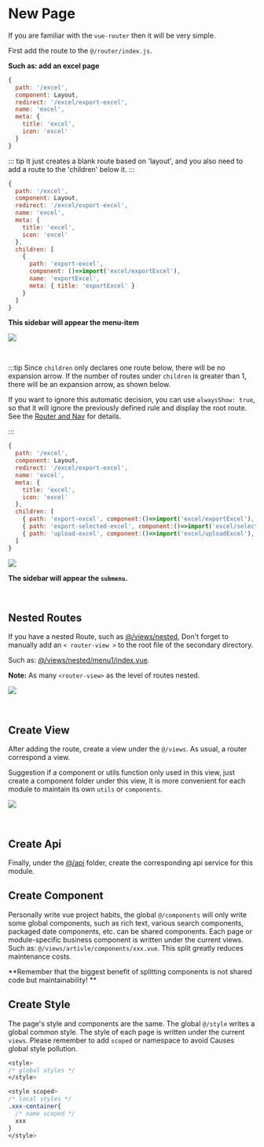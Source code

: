 # New Page

If you are familiar with the `vue-router` then it will be very simple.

First add the route to the `@/router/index.js`.

**Such as: add an excel page**

```js
{
  path: '/excel',
  component: Layout,
  redirect: '/excel/export-excel',
  name: 'excel',
  meta: {
    title: 'excel',
    icon: 'excel'
  }
}
```

::: tip
It just creates a blank route based on 'layout', and you also need to add a route to the 'children' below it.
:::

```js
{
  path: '/excel',
  component: Layout,
  redirect: '/excel/export-excel',
  name: 'excel',
  meta: {
    title: 'excel',
    icon: 'excel'
  },
  children: [
    {
      path: 'export-excel',
      component: ()=>import('excel/exportExcel'),
      name: 'exportExcel',
      meta: { title: 'exportExcel' }
    }
  ]
}
```

**This sidebar will appear the menu-item**

![](https://wpimg.wallstcn.com/2ab6921d-f9bb-4fbb-a151-0e6027e23a6e.png)

<br/>

:::tip
Since `children` only declares one route below, there will be no expansion arrow. If the number of routes under `children` is greater than 1, there will be an expansion arrow, as shown below.

If you want to ignore this automatic decision, you can use `alwaysShow: true`, so that it will ignore the previously defined rule and display the root route. See the [Router and Nav](router-and-nav.md) for details.

:::

```js
{
  path: '/excel',
  component: Layout,
  redirect: '/excel/export-excel',
  name: 'excel',
  meta: {
    title: 'excel',
    icon: 'excel'
  },
  children: [
    { path: 'export-excel', component:()=>import('excel/exportExcel'), name: 'exportExcel', meta: { title: 'exportExcel' }},
    { path: 'export-selected-excel', component:()=>import('excel/selectExcel'), name: 'selectExcel', meta: { title: 'selectExcel' }},
    { path: 'upload-excel', component:()=>import('excel/uploadExcel'), name: 'uploadExcel', meta: { title: 'uploadExcel' }}
  ]
}
```

![](https://wpimg.wallstcn.com/89d6a0b8-5cf7-4a19-9afd-7267ec454066.png)

**The sidebar will appear the `submenu`.**

<br/>

## Nested Routes

If you have a nested Route, such as [@/views/nested](https://github.com/mgbq/nx-admin/tree/master/src/views/nested),
Don't forget to manually add an `< router-view >` to the root file of the secondary directory.

Such as: [@/views/nested/menu1/index.vue](https://github.com/mgbq/nx-admin/blob/master/src/views/nested/menu1/index.vue).

**Note:** As many `<router-view>` as the level of routes nested.

![](https://wpimg.wallstcn.com/9459de62-64d0-4819-9730-daf3f9889018.png)

<br/>

## Create View

After adding the route, create a view under the `@/views`. As usual, a router correspond
a view.

Suggestion if a component or utils function only used in this view, just create a component folder under this view, lt is more convenient for each module to maintain its own `utils` or `components`.

![](https://wpimg.wallstcn.com/8ca55a30-c22c-4143-aa8d-2a0d3e04fc33.png)

<br/>

## Create Api

Finally, under the [@/api](https://github.com/mgbq/nx-admin/tree/master/src/api) folder, create the corresponding api service for this module.

## Create Component

Personally write vue project habits, the global `@/components` will only write some global components, such as rich text, various search components, packaged date components, etc. can be shared components. Each page or module-specific business component is written under the current views. Such as: `@/views/artivle/components/xxx.vue`. This split greatly reduces maintenance costs.

**Remember that the biggest benefit of splitting components is not shared code but maintainability! **

## Create Style

The page's style and components are the same. The global `@/style` writes a global common style. The style of each page is written under the current `views`. Please remember to add `scoped` or namespace to avoid Causes global style pollution.

```css
<style>
/* global styles */
</style>

<style scoped>
/* local styles */
.xxx-container{
  /* name scoped */
  xxx
}
</style>
```
